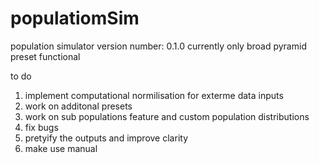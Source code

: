 # populatiomSim
population simulator
version number: 0.1.0
currently only broad pyramid preset functional

to do
1. implement computational normilisation for exterme data inputs
2. work on additonal presets
3. work on sub populations feature and custom population distributions
4. fix bugs
5. pretyify the outputs and improve clarity
6. make use manual
